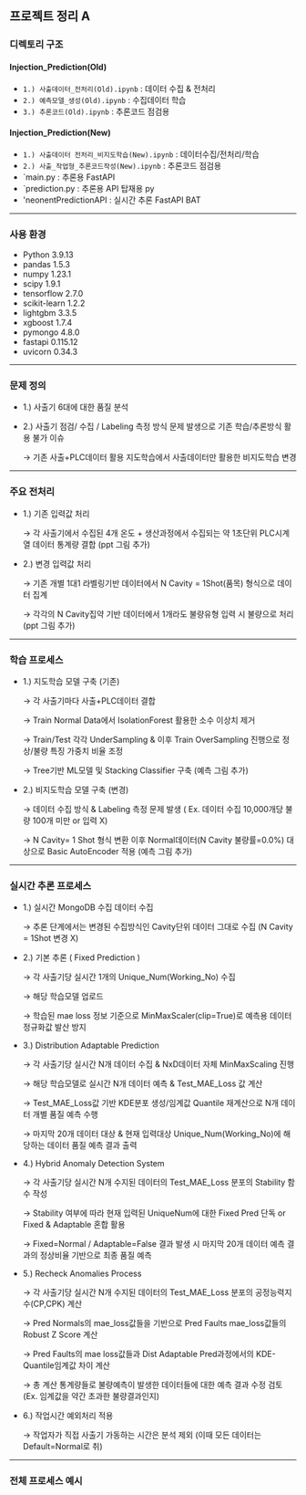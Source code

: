 ## 프로젝트 정리 A 

### 디렉토리 구조
#### Injection_Prediction(Old)
- `1.) 사출데이터_전처리(Old).ipynb` : 데이터 수집 & 전처리
- `2.) 예측모델_생성(Old).ipynb` : 수집데이터 학습
- `3.) 추론코드(Old).ipynb` : 추론코드 점검용

#### Injection_Prediction(New)
- `1.) 사출데이터 전처리_비지도학습(New).ipynb` : 데이터수집/전처리/학습
- `2.) 사출_작업형_추론코드작성(New).ipynb` : 추론코드 점검용 
- `main.py : 추론용 FastAPI
- `prediction.py : 추론용 API 탑재용 py
- 'neonentPredictionAPI : 실시간 추론 FastAPI BAT
---

### 사용 환경
- Python 3.9.13
- pandas 1.5.3
- numpy 1.23.1
- scipy 1.9.1
- tensorflow 2.7.0
- scikit-learn 1.2.2
- lightgbm 3.3.5
- xgboost 1.7.4
- pymongo 4.8.0
- fastapi 0.115.12
- uvicorn 0.34.3

---

### 문제 정의
- 1.) 사출기 6대에 대한 품질 분석 

- 2.) 사출기 점검/ 수집 / Labeling 측정 방식 문제 발생으로 기존 학습/추론방식 활용 불가 이슈

   → 기존 사출+PLC데이터 활용 지도학습에서 사출데이터만 활용한 비지도학습 변경
 
  
---

### 주요 전처리 

  - 1.) 기존 입력값 처리

     → 각 사출기에서 수집된 4개 온도 + 생산과정에서 수집되는 약 1초단위 PLC시계열 데이터 통계량 결합 (ppt 그림 추가)

  - 2.) 변경 입력값 처리

     → 기존 개별 1대1 라벨링기반 데이터에서 N Cavity = 1Shot(품목) 형식으로 데이터 집계

     → 각각의 N Cavity집약 기반 데이터에서 1개라도 불량유형 입력 시 불량으로 처리 (ppt 그림 추가)

---

### 학습 프로세스  
   - 1.) 지도학습 모델 구축 (기존)

       → 각 사출기마다 사출+PLC데이터 결합
     
       → Train Normal Data에서 IsolationForest 활용한 소수 이상치 제거 

       → Train/Test 각각 UnderSampling & 이후 Train OverSampling 진행으로 정상/불량 특징 가중치 비율 조정

       → Tree기반 ML모델 및 Stacking Classifier 구축 (예측 그림 추가)


   - 2.) 비지도학습 모델 구축 (변경)

       → 데이터 수집 방식 & Labeling 측정 문제 발생 ( Ex. 데이터 수집 10,000개당 불량 100개 미만 or 입력 X)

       → N Cavity= 1 Shot 형식 변환 이후 Normal데이터(N Cavity 불량률=0.0%) 대상으로 Basic AutoEncoder 적용 (예측 그림 추가)

      
---

### 실시간 추론 프로세스  

  - 1.) 실시간 MongoDB 수집 데이터 수집

       → 추론 단계에서는 변경된 수집방식인 Cavity단위 데이터 그대로 수집 (N Cavity = 1Shot 변경 X)

 
  - 2.) 기본 추론 ( Fixed Prediction )

       → 각 사출기당 실시간 1개의 Unique_Num(Working_No) 수집
    
       → 해당 학습모델 업로드

       → 학습된 mae loss 정보 기준으로 MinMaxScaler(clip=True)로 예측용 데이터 정규화값 발산 방지 


  - 3.) Distribution Adaptable Prediction

       → 각 사출기당 실시간 N개 데이터 수집 & NxD데이터 자체 MinMaxScaling 진행 

       → 해당 학습모델로 실시간 N개 데이터 예측 & Test_MAE_Loss 값 계산

       → Test_MAE_Loss값 기반 KDE분포 생성/임계값 Quantile 재계산으로 N개 데이터 개별 품질 예측 수행

       → 마지막 20개 데이터 대상 & 현재 입력대상 Unique_Num(Working_No)에 해당하는 데이터 품질 예측 결과 출력


   - 4.) Hybrid Anomaly Detection System

       → 각 사출기당 실시간 N개 수지된 데이터의 Test_MAE_Loss 분포의 Stability 함수 작성

       → Stability 여부에 따라 현재 입력된 UniqueNum에 대한 Fixed Pred 단독 or Fixed & Adaptable 혼합 활용

       → Fixed=Normal / Adaptable=False 결과 발생 시 마지막 20개 데이터 예측 결과의 정상비율 기반으로 최종 품질 예측

   - 5.) Recheck Anomalies Process
     
       → 각 사출기당 실시간 N개 수지된 데이터의 Test_MAE_Loss 분포의 공정능력지수(CP,CPK) 계산

       → Pred Normals의 mae_loss값들을 기반으로 Pred Faults mae_loss값들의 Robust Z Score 계산

       → Pred Faults의 mae loss값들과 Dist Adaptable Pred과정에서의 KDE-Quantile임계값 차이 계산

       → 총 계산 통계량들로 불량예측이 발생한 데이터들에 대한 예측 결과 수정 검토 (Ex. 임계값을 약간 초과한 불량결과인지)

   - 6.) 작업시간 예외처리 적용 
    
       → 작업자가 직접 사출기 가동하는 시간은 분석 제외 (이때 모든 데이터는 Default=Normal로 취)
        
---

### 전체 프로세스 예시 




 
    
